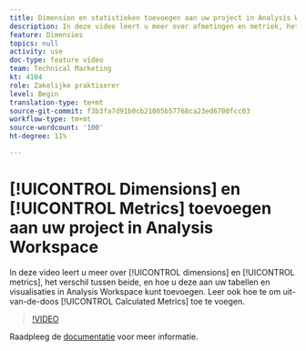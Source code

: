 ```yaml
---
title: Dimension en statistieken toevoegen aan uw project in Analysis Workspace
description: In deze video leert u meer over afmetingen en metriek, het verschil tussen de dimensies en metriek en hoe u deze kunt toevoegen aan uw tabellen en visualisaties in Analysis Workspace. Leer ook hoe te om uit-van-de-doos Berekende Metriek toe te voegen.
feature: Dimensies
topics: null
activity: use
doc-type: feature video
team: Technical Marketing
kt: 4104
role: Zakelijke praktiserer
level: Begin
translation-type: tm+mt
source-git-commit: f3b3fa7d91b0cb21005b57768ca23ed6700fcc03
workflow-type: tm+mt
source-wordcount: '100'
ht-degree: 11%

---
```



# [!UICONTROL Dimensions] en [!UICONTROL Metrics] toevoegen aan uw project in Analysis Workspace

In deze video leert u meer over [!UICONTROL dimensions] en [!UICONTROL metrics], het verschil tussen beide, en hoe u deze aan uw tabellen en visualisaties in Analysis Workspace kunt toevoegen. Leer ook hoe te om uit-van-de-doos [!UICONTROL Calculated Metrics] toe te voegen.

>[!VIDEO](https://video.tv.adobe.com/v/30606/?quality=12)

Raadpleeg de [documentatie](https://docs.adobe.com/content/help/en/analytics/analyze/analysis-workspace/components/analysis-workspace-components.html) voor meer informatie.
